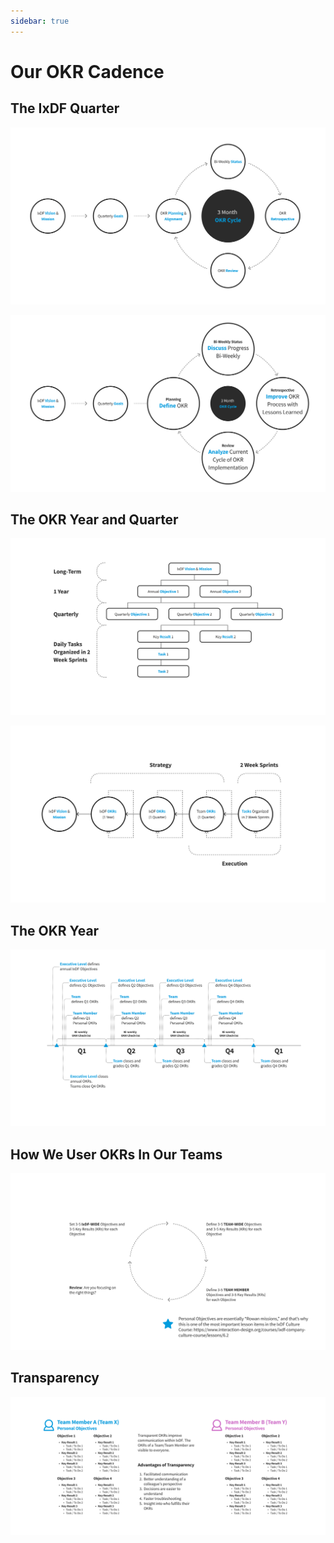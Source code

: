 ```yaml
---
sidebar: true
---
```


# Our OKR Cadence

## The IxDF Quarter

![](../images/14-okr-quarter-part-1.svg)

![](../images/15-okr-quarter-part-2.svg)

## The OKR Year and Quarter

![](../images/16-okr-year-and-quarter-part-1.svg)

![](../images/17-okr-year-and-quarter-part-2.svg)

## The OKR Year

![](../images/18-okr-year.svg)

## How We User OKRs In Our Teams

![](../images/20-how-we-use-okrs-in-teams.svg)

## Transparency

![](../images/21-transparency.svg)
